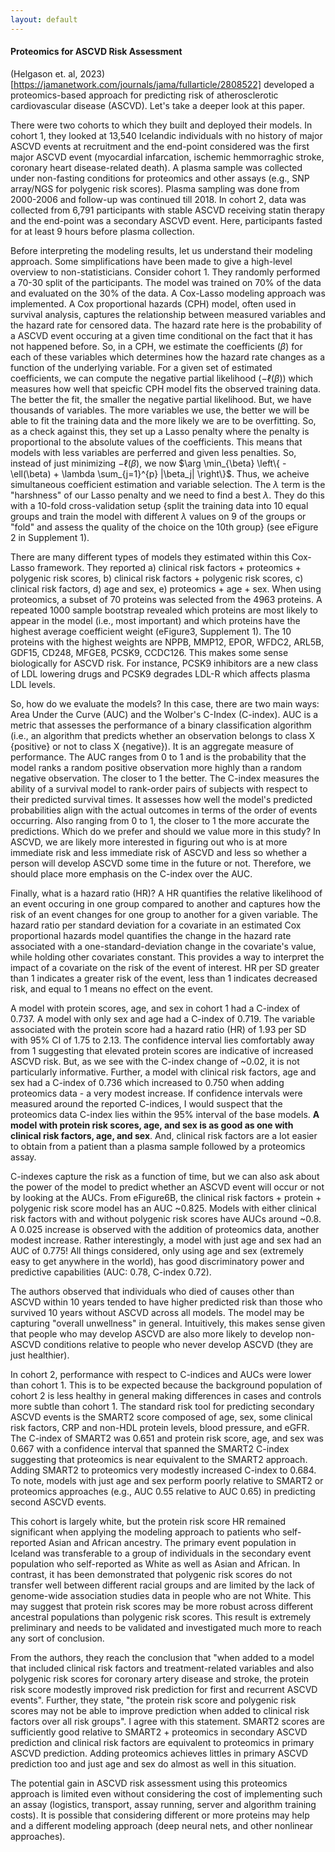 ```yaml
---
layout: default
---
```


#### Proteomics for ASCVD Risk Assessment

(Helgason et. al, 2023)[https://jamanetwork.com/journals/jama/fullarticle/2808522] developed a proteomics-based approach for predicting risk of atherosclerotic cardiovascular disease (ASCVD). Let's take a deeper look at this paper. 

There were two cohorts to which they built and deployed their models. In cohort 1, they looked at 13,540 Icelandic individuals with no history of major ASCVD events at recruitment and the end-point considered was the first major ASCVD event (myocardial infarcation, ischemic hemmorraghic stroke, coronary heart disease-related death). A plasma sample was collected under non-fasting conditions for proteomics and other assays (e.g., SNP array/NGS for polygenic risk scores). Plasma sampling was done from 2000-2006 and follow-up was continued till 2018. In cohort 2, data was collected from 6,791 participants with stable ASCVD receiving statin therapy and the end-point was a secondary ASCVD event. Here, participants fasted for at least 9 hours before plasma collection. 

Before interpreting the modeling results, let us understand their modeling approach. Some simplifications have been made to give a high-level overview to non-statisticians. Consider cohort 1. They randomly performed a 70-30 split of the participants. The model was trained on 70% of the data and evaluated on the 30% of the data. A Cox-Lasso modeling approach was implemented. A Cox proportional hazards (CPH) model, often used in survival analysis, captures the relationship between measured variables and the hazard rate for censored data. The hazard rate here is the probability of a ASCVD event occuring at a given time conditional on the fact that it has not happened before. So, in a CPH, we estimate the coefficients ($\beta$) for each of these variables which determines how the hazard rate changes as a function of the underlying variable. For a given set of estimated coefficients, we can compute the negative partial likelihood ($-\ell(\beta)$) which measures how well that speicfic CPH model fits the observed training data. The better the fit, the smaller the negative partial likelihood. But, we have thousands of variables. The more variables we use, the better we will be able to fit the training data and the more likely we are to be overfitting. So, as a check against this, they set up a Lasso penalty where the penalty is proportional to the absolute values of the coefficients. This means that models with less variables are perferred and given less penalties. So, instead of just minimizing $-\ell(\beta)$, we now $\arg \min_{\beta} \left\{ -\ell(\beta) + \lambda \sum_{j=1}^{p} |\beta_j| \right\}$. Thus, we acheive simultaneous coefficient estimation and variable selection. The $\lambda$ term is the "harshness" of our Lasso penalty and we need to find a best $\lambda$. They do this with a 10-fold cross-validation setup {split the training data into 10 equal groups and train the model with different $\lambda$ values on 9 of the groups or "fold" and assess the quality of the choice on the 10th group} (see eFigure 2 in Supplement 1). 

There are many different types of models they estimated within this Cox-Lasso framework. They reported a) clinical risk factors + proteomics + polygenic risk scores, b) clinical risk factors + polygenic risk scores, c) clinical risk factors, d) age and sex, e) proteomics + age + sex. When using proteomics, a subset of 70 proteins was selected from the 4963 proteins. A repeated 1000 sample bootstrap revealed which proteins are most likely to appear in the model (i.e., most important) and which proteins have the highest average coefficient weight (eFigure3, Supplement 1). The 10 proteins with the highest weights are NPPB, MMP12, EPOR, WFDC2, ARL5B, GDF15, CD248, MFGE8, PCSK9, CCDC126. This makes some sense biologically for ASCVD risk. For instance, PCSK9 inhibitors are a new class of LDL lowering drugs and PCSK9 degrades LDL-R which affects plasma LDL levels. 

So, how do we evaluate the models? In this case, there are two main ways: Area Under the Curve (AUC) and the Wolber's C-Index (C-index). AUC is a metric that assesses the performance of a binary classification algorithm (i.e., an algorithm that predicts whether an observation belongs to class X {positive} or not to class X {negative}). It is an aggregate measure of performance. The AUC ranges from 0 to 1 and is the probability that the model ranks a random positive observation more highly than a random negative observation. The closer to 1 the better. The C-index measures the ability of a survival model to rank-order pairs of subjects with respect to their predicted survival times. It assesses how well the model's predicted probabilities align with the actual outcomes in terms of the order of events occurring. Also ranging from 0 to 1, the closer to 1 the more accurate the predictions. Which do we prefer and should we value more in this study? In ASCVD, we are likely more interested in figuring out who is at more immediate risk and less immediate risk of ASCVD and less so whether a person will develop ASCVD some time in the future or not. Therefore, we should place more emphasis on the C-index over the AUC. 

Finally, what is a hazard ratio (HR)? A HR quantifies the relative likelihood of an event occuring in one group compared to another and captures how the risk of an event changes for one group to another for a given variable. The hazard ratio per standard deviation for a covariate in an estimated Cox proportional hazards model quantifies the change in the hazard rate associated with a one-standard-deviation change in the covariate's value, while holding other covariates constant. This provides a way to interpret the impact of a covariate on the risk of the event of interest. HR per SD greater than 1 indicates a greater risk of the event, less than 1 indicates decreased risk, and equal to 1 means no effect on the event. 

A model with protein scores, age, and sex in cohort 1 had a C-index of 0.737. A model with only sex and age had a C-index of 0.719. The variable associated with the protein score had a hazard ratio (HR) of 1.93 per SD with 95% CI of 1.75 to 2.13. The confidence interval lies comfortably away from 1 suggesting that elevated protein scores are indicative of increased ASCVD risk. But, as we see with the C-index change of ~0.02, it is not particularly informative. Further, a model with clinical risk factors, age and sex had a C-index of 0.736 which increased to 0.750 when adding proteomics data - a very modest increase. If confidence intervals were measured around the reported C-indices, I would suspect that the proteomics data C-index lies within the 95% interval of the base models. **A model with protein risk scores, age, and sex is as good as one with clinical risk factors, age, and sex**. And, clinical risk factors are a lot easier to obtain from a patient than a plasma sample followed by a proteomics assay. 

C-indexes capture the risk as a function of time, but we can also ask about the power of the model to predict whether an ASCVD event will occur or not by looking at the AUCs. From eFigure6B, the clinical risk factors + protein + polygenic risk score model has an AUC ~0.825. Models with either clinical risk factors with and without polygenic risk scores have AUCs around ~0.8. A 0.025 increase is observed with the addition of proteomics data, another modest increase. Rather interestingly, a model with just age and sex had an AUC of 0.775! All things considered, only using age and sex (extremely easy to get anywhere in the world), has good discriminatory power and predictive capabilities (AUC: 0.78, C-index 0.72).

The authors observed that individuals who died of causes other than ASCVD within 10 years tended to have higher predicted risk than those who survived 10 years without ASCVD across all models. The model may be capturing "overall unwellness" in general. Intuitively, this makes sense given that people who may develop ASCVD are also more likely to develop non-ASCVD conditions relative to people who never develop ASCVD (they are just healthier). 

In cohort 2, performance with respect to C-indices and AUCs were lower than cohort 1. This is to be expected because the background population of cohort 2 is less healthy in general making differences in cases and controls more subtle than cohort 1. The standard risk tool for predicting secondary ASCVD events is the SMART2 score composed of age, sex, some clinical risk factors, CRP and non-HDL protein levels, blood pressure, and eGFR. The C-index of SMART2 was 0.651 and protein risk score, age, and sex was 0.667 with a confidence interval that spanned the SMART2 C-index suggesting that proteomics is near equivalent to the SMART2 approach. Adding SMART2 to proteomics very modestly increased C-index to 0.684. To note, models with just age and sex perform poorly relative to SMART2 or proteomics approaches (e.g., AUC 0.55 relative to AUC 0.65) in predicting second ASCVD events. 

This cohort is largely white, but the protein risk score HR remained significant when applying the modeling approach to patients who self-reported Asian and African ancestry. The primary event population in Iceland was transferable to a group
of individuals in the secondary event population who self-reported as White as well as Asian and African. In contrast, it
has been demonstrated that polygenic risk scores do not transfer well between different racial groups and are limited by the
lack of genome-wide association studies data in people who are not White. This may suggest that protein risk scores may be more robust across different ancestral populations than polygenic risk scores. This result is extremely preliminary and needs to be validated and investigated much more to reach any sort of conclusion. 

From the authors, they reach the conclusion that "when added to a model that included clinical risk factors and treatment-related variables and also polygenic risk scores for coronary artery disease and stroke, the protein risk score modestly improved risk prediction for first and recurrent ASCVD events". Further, they state, "the protein risk score and polygenic risk scores may not be able to improve prediction when added to clinical risk factors over all risk groups". I agree with this statement. SMART2 scores are sufficiently good relative to SMART2 + proteomics in secondary ASCVD prediction and clinical risk factors are equivalent to proteomics in primary ASCVD prediction. Adding proteomics achieves littles in primary ASCVD prediction too and just age and sex do almost as well in this situation. 

The potential gain in ASCVD risk assessment using this proteomics approach is limited even without considering the cost of implementing such an assay (logistics, transport, assay running, server and algorithm training costs). It is possible that considering different or more proteins may help and a different modeling approach (deep neural nets, and other nonlinear approaches). 












































